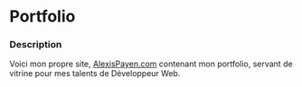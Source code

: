 # Portfolio

### Description

Voici mon propre site, [AlexisPayen.com](https://alexispayen.com) contenant mon portfolio, servant de vitrine pour mes talents de Développeur Web.
